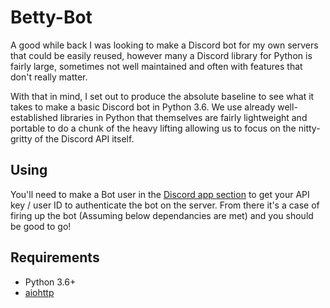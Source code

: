 # Betty-Bot

A good while back I was looking to make a Discord bot for my own servers that could be easily reused, however many a Discord library for Python 
is fairly large, sometimes not well maintained and often with features that don't really matter.

With that in mind, I set out to produce the absolute baseline to see what it takes to make a basic Discord bot in Python 3.6.
We use already well-established libraries in Python that themselves are fairly lightweight and portable to do a chunk of the heavy lifting
allowing us to focus on the nitty-gritty of the Discord API itself.

## Using

You'll need to make a Bot user in the [Discord app section](https://discordapp.com/developers/applications/me) to get your API key / user ID to authenticate the bot on the server.
From there it's a case of firing up the bot (Assuming below dependancies are met) and you should be good to go!

## Requirements
- Python 3.6+
- [aiohttp](https://github.com/aio-libs/aiohttp)
